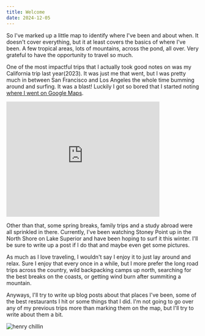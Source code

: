 ```yaml
---
title: Welcome
date: 2024-12-05
---
```


So I've marked up a little map to identify where I've been and about when. It
doesn't cover everything, but it at least covers the basics of where I've been.
A few tropical areas, lots of mountains, across the pond, all over. Very
grateful to have the opportunity to travel so much.

One of the most impactful trips that I actually took good notes on was my
California trip last year(2023). It was just me that went, but I was pretty much
in between San Francisco and Los Angeles the whole time bumming around and
surfing. It was a blast! Luckily I got so bored that I started noting [where I
went on Google Maps][Cali2023].

<!-- markdownlint-disable MD033 MD013 -->
<iframe src="https://www.google.com/maps/embed?pb=!1m14!1m12!1m3!1d3305052.3967116196!2d-123.45765684999998!3d36.005877678075464!2m3!1f0!2f0!3f0!3m2!1i1024!2i768!4f13.1!5e0!3m2!1sen!2sus!4v1735578692655!5m2!1sen!2sus" width="400" height="300" style="border:0;" allowfullscreen="" loading="lazy" referrerpolicy="no-referrer-when-downgrade"></iframe>
<!-- markdownlint-enable MD033 MD013 -->

Other than that, some spring breaks, family trips and a study abroad were all
sprinkled in there. Currently, I've been watching Stoney Point up in the North
Shore on Lake Superior and have been hoping to surf it this winter. I'll be sure
to write up a post if I do that and maybe even get some pictures.

As much as I love traveling, I wouldn't say I enjoy it to just lay around and
relax. Sure I enjoy that every once in a while, but I more prefer the long road
trips across the country, wild backpacking camps up north, searching for the
best breaks on the coasts, or getting wind burn after summiting a mountain.

Anyways, I'll try to write up blog posts about that places I've been, some of
the best restaurants I hit or some things that I did. I'm not going to go over
any of my previous trips more than marking them on the map, but I'll try to
write about them a bit.

![henry chillin](/image/henry-chillin-north-shore.jpg)

[Cali2023]: https://maps.app.goo.gl/hqKRLNXjLXdGLLt17
